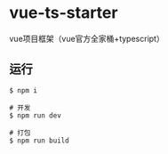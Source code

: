 # vue-ts-starter
vue项目框架（vue官方全家桶+typescript）
## 运行

    $ npm i
    
    # 开发
    $ npm run dev 
    
    # 打包
    $ npm run build
